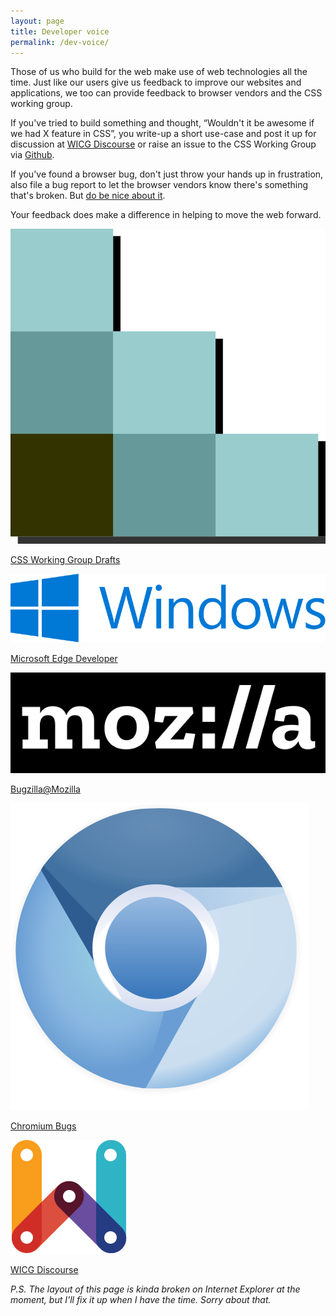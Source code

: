```yaml
---
layout: page
title: Developer voice
permalink: /dev-voice/
---
```

Those of us who build for the web make use of web technologies all the time. Just like our users give us feedback to improve our websites and applications, we too can provide feedback to browser vendors and the CSS working group.

If you've tried to build something and thought, “Wouldn't it be awesome if we had X feature in CSS”, you write-up a short use-case and post it up for discussion at [WICG Discourse](https://discourse.wicg.io/) or raise an issue to the CSS Working Group via [Github](https://github.com/w3c/csswg-drafts).

If you've found a browser bug, don't just throw your hands up in frustration, also file a bug report to let the browser vendors know there's something that's broken. But [do be nice about it](https://www.chenhuijing.com/blog/a-little-more-kindness).

Your feedback does make a difference in helping to move the web forward.

<div class="c-platform">
    <a href="https://github.com/w3c/csswg-drafts" class="c-platform__link">
        <img src="/img/csswg.svg" class="c-platform__icon" alt="CSSWG">
        <p>CSS Working Group Drafts</p>
    </a>
    <a href="https://wpdev.uservoice.com/forums/257854-microsoft-edge-developer" class="c-platform__link">
        <img src="/img/windows.svg" class="c-platform__icon" alt="Windows">
        <p>Microsoft Edge Developer</p>
    </a>
    <a href="https://bugzilla.mozilla.org/index.cgi" class="c-platform__link">
        <img src="/img/mozilla.svg" class="c-platform__icon" alt="Mozilla">
        <p>Bugzilla@Mozilla</p>
    </a>
    <a href="https://bugs.chromium.org/p/chromium/issues/list" class="c-platform__link">
        <img src="/img/chromium.svg" class="c-platform__icon" alt="Chromium">
        <p>Chromium Bugs</p>
    </a>
    <a href="https://discourse.wicg.io/" class="c-platform__link">
        <img src="/img/wicg.svg" class="c-platform__icon" alt="WICG">
        <p>WICG Discourse</p>
    </a>
</div>

*P.S. The layout of this page is kinda broken on Internet Explorer at the moment, but I'll fix it up when I have the time. Sorry about that.*
